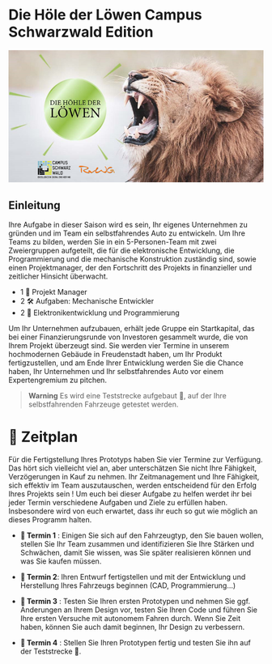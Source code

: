# Die Höle der Löwen Campus Schwarzwald Edition

![](Bilder/Loewe.png?raw=true)

## Einleitung

Ihre Aufgabe in dieser Saison wird es sein, Ihr eigenes Unternehmen zu gründen und im Team ein selbstfahrendes Auto zu entwickeln. 
Um Ihre Teams zu bilden, werden Sie in ein 5-Personen-Team mit zwei Zweiergruppen aufgeteilt, die für die elektronische Entwicklung, die Programmierung und die mechanische Konstruktion zuständig sind, sowie einen Projektmanager, der den Fortschritt des Projekts in finanzieller und zeitlicher Hinsicht überwacht.

- 1 :briefcase: Projekt Manager
- 2 :hammer_and_wrench: Aufgaben: Mechanische Entwickler
- 2 :electric_plug:  Elektronikentwicklung und Programmierung

Um Ihr Unternehmen aufzubauen, erhält jede Gruppe ein Startkapital, das bei einer Finanzierungsrunde von Investoren gesammelt wurde, die von Ihrem Projekt überzeugt sind.
Sie werden vier Termine in unserem hochmodernen Gebäude in Freudenstadt haben, um Ihr Produkt fertigzustellen, und am Ende Ihrer Entwicklung werden Sie die Chance haben, Ihr Unternehmen und Ihr selbstfahrendes Auto vor einem Expertengremium zu pitchen. 

> **Warning**
> Es wird eine Teststrecke aufgebaut :construction:, auf der Ihre selbstfahrenden Fahrzeuge getestet werden. 

# :date: Zeitplan

Für die Fertigstellung Ihres Prototyps haben Sie vier Termine zur Verfügung. Das hört sich vielleicht viel an, aber unterschätzen Sie nicht Ihre Fähigkeit, Verzögerungen in Kauf zu nehmen. Ihr Zeitmanagement und Ihre Fähigkeit, sich effektiv im Team auszutauschen, werden entscheidend für den Erfolg Ihres Projekts sein ! Um euch bei dieser Aufgabe zu helfen werdet ihr bei jeder Termin verschiedene Aufgaben und Ziele zu erfüllen haben. Insbesondere wird von euch erwartet, dass ihr euch so gut wie möglich an dieses Programm halten.

- **:date: Termin 1** : 
    Einigen Sie sich auf den Fahrzeugtyp, den Sie bauen wollen, stellen Sie Ihr Team zusammen und identifizieren Sie Ihre Stärken und Schwächen, damit Sie wissen, was Sie später realisieren können und was Sie kaufen müssen.

- **:date: Termin 2**:
    Ihren Entwurf fertigstellen und mit der Entwicklung und Herstellung Ihres Fahrzeugs beginnen (CAD, Programmierung...)

- **:date: Termin 3** :
    Testen Sie Ihren ersten Prototypen und nehmen Sie ggf. Änderungen an Ihrem Design vor, testen Sie Ihren Code und führen Sie Ihre ersten Versuche mit autonomem Fahren durch. Wenn Sie Zeit haben, können Sie auch damit beginnen, Ihr Design zu verbessern.

- **:date: Termin 4** : 
    Stellen Sie Ihren Prototypen fertig und testen Sie ihn auf der Teststrecke :construction:.